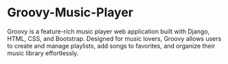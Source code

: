 # Groovy-Music-Player
Groovy is a feature-rich music player web application built with Django, HTML, CSS, and Bootstrap. Designed for music lovers, Groovy allows users to create and manage playlists, add songs to favorites, and organize their music library effortlessly.
